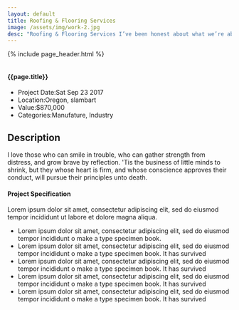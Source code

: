 ```yaml
---
layout: default
title: Roofing & Flooring Services
image: /assets/img/work-2.jpg
desc: "Roofing & Flooring Services I’ve been honest about what we’re about"
---
```


{% include page_header.html %}
<!-- start Project Details section -->
<section class="project-details-section section-padding">
    <div class="container">
        <div class="row">
            <div class="col-md-12">
                <div class="project-gallery-slider">
                    <div class="project-single-image">
                        <img src="{{site.baseurl}}/assets/img/project-lrg.jpg" alt="">
                    </div>
                    <div class="project-single-image">
                        <img src="{{site.baseurl}}/assets/img/project-lrg-2.jpg" alt="">
                    </div>
                    <div class="project-single-image">
                        <img src="{{site.baseurl}}/assets/img/project-lrg-3.jpg" alt="">
                    </div>
                </div>
            </div>
            <div class="col-md-5">
                <div class="project-details">
                    <h4 class="project-heading">{{page.title}}</h4>
                    <ul>
                        <li><span>Project Date:</span>Sat Sep 23 2017</li>
                        <li><span>Location:</span>Oregon, slambart</li>
                        <li><span>Value:</span>$870,000</li>
                        <li><span>Categories:</span>Manufature, Industry</li>
                    </ul>
                    </div>
            </div>
            <div class="col-md-7">
                <div class="project-description">
                    <h2>Description</h2>
                    <p>I love those who can smile in trouble, who can gather strength from distress, and grow brave by reflection. 'Tis the business of little minds to shrink, but they whose heart is firm, and whose conscience approves their conduct, will pursue their principles unto death.</p>
                    <div class="our-mission-list">
                        <h4>Project Specification</h4>
                        <p>Lorem ipsum dolor sit amet, consectetur adipiscing elit, sed do eiusmod tempor incididunt ut labore et dolore magna aliqua.</p>
                        <ul>
                            <li>Lorem ipsum dolor sit amet, consectetur adipiscing elit, sed do eiusmod tempor incididunt o make a type specimen book.
                            </li>
                            <li>Lorem ipsum dolor sit amet, consectetur adipiscing elit, sed do eiusmod tempor incididunt o make a type specimen book. It has survived
                            </li>
                            <li>Lorem ipsum dolor sit amet, consectetur adipiscing elit, sed do eiusmod tempor incididunt o make a type specimen book. It has survived
                            </li>
                            <li>Lorem ipsum dolor sit amet, consectetur adipiscing elit, sed do eiusmod tempor incididunt o make a type specimen book. It has survived
                            </li>
                            <li>Lorem ipsum dolor sit amet, consectetur adipiscing elit, sed do eiusmod tempor incididunt o make a type specimen book. It has survived
                            </li>
                        </ul>
                    </div>
                </div>
            </div>
        </div>
    </div>
</section>
<!-- end of Project Details section -->